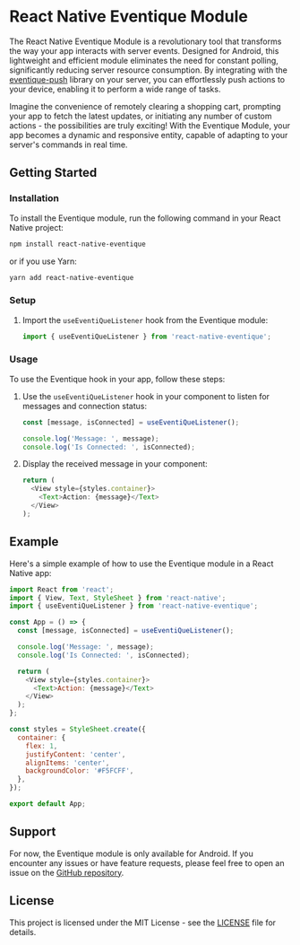 
# React Native Eventique Module

The React Native Eventique Module is a revolutionary tool that transforms the way your app interacts with server events. Designed for Android, this lightweight and efficient module eliminates the need for constant polling, significantly reducing server resource consumption. By integrating with the [eventique-push](https://www.npmjs.com/package/eventique-push) library on your server, you can effortlessly push actions to your device, enabling it to perform a wide range of tasks.

Imagine the convenience of remotely clearing a shopping cart, prompting your app to fetch the latest updates, or initiating any number of custom actions - the possibilities are truly exciting! With the Eventique Module, your app becomes a dynamic and responsive entity, capable of adapting to your server's commands in real time.

## Getting Started

### Installation

To install the Eventique module, run the following command in your React Native project:

```bash
npm install react-native-eventique
```

or if you use Yarn:

```bash
yarn add react-native-eventique
```

### Setup

1. Import the `useEventiQueListener` hook from the Eventique module:

   ```javascript
   import { useEventiQueListener } from 'react-native-eventique';
   ```

### Usage

To use the Eventique hook in your app, follow these steps:

1. Use the `useEventiQueListener` hook in your component to listen for messages and connection status:

   ```javascript
   const [message, isConnected] = useEventiQueListener();

   console.log('Message: ', message);
   console.log('Is Connected: ', isConnected);
   ```

2. Display the received message in your component:

   ```javascript
   return (
     <View style={styles.container}>
       <Text>Action: {message}</Text>
     </View>
   );
   ```

## Example

Here's a simple example of how to use the Eventique module in a React Native app:

```javascript
import React from 'react';
import { View, Text, StyleSheet } from 'react-native';
import { useEventiQueListener } from 'react-native-eventique';

const App = () => {
  const [message, isConnected] = useEventiQueListener();

  console.log('Message: ', message);
  console.log('Is Connected: ', isConnected);

  return (
    <View style={styles.container}>
      <Text>Action: {message}</Text>
    </View>
  );
};

const styles = StyleSheet.create({
  container: {
    flex: 1,
    justifyContent: 'center',
    alignItems: 'center',
    backgroundColor: '#F5FCFF',
  },
});

export default App;
```

## Support

For now, the Eventique module is only available for Android. If you encounter any issues or have feature requests, please feel free to open an issue on the [GitHub repository](https://github.com/Gift-retyu/react-native-eventique).

## License

This project is licensed under the MIT License - see the [LICENSE](LICENSE) file for details.
